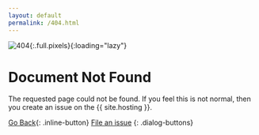 ```yaml
---
layout: default
permalink: /404.html
---
```


![404]({{site.baseurl}}/assets/404.png){:.full.pixels}{:loading="lazy"}

# Document Not Found

The requested page could not be found. If you feel this is not normal, then you create an issue on the {{ site.hosting }}.

[Go Back](<javascript:window.history.go(-1);>){: .inline-button} [File an issue]({{site.issuesurl}})
{: .dialog-buttons}
